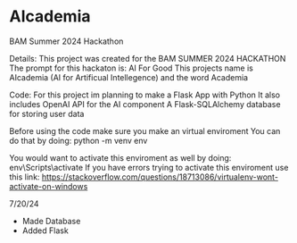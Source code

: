 # AIcademia
BAM Summer 2024 Hackathon

Details:
This project was created for the BAM SUMMER 2024 HACKATHON
The prompt for this hackaton is: AI For Good
This projects name is AIcademia (AI for Artificual Intellegence) and the word Academia

Code:
For this project im planning to make a Flask App with Python
It also includes OpenAI API for the AI component
A Flask-SQLAlchemy database for storing user data

Before using the code make sure you make an virtual enviroment
You can do that by doing:
python -m venv env

You would want to activate this enviroment as well by doing:
env\Scripts\activate
If you have errors trying to activate this enviroment use this link:
https://stackoverflow.com/questions/18713086/virtualenv-wont-activate-on-windows
 
7/20/24
- Made Database
- Added Flask 